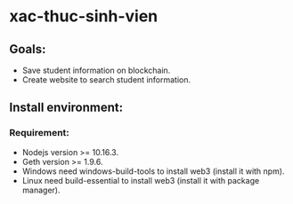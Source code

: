 
# xac-thuc-sinh-vien
## Goals:
- Save student information on blockchain.
- Create website to search student information.

## Install environment:
### Requirement:
-	Nodejs version >= 10.16.3.
- Geth version >= 1.9.6.
- Windows need windows-build-tools to install web3 (install it with npm).
- Linux need build-essential to install web3 (install it with package manager).
